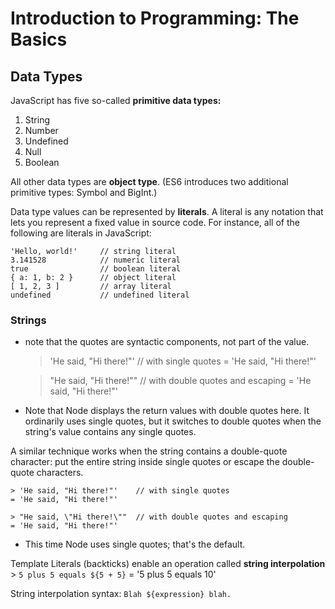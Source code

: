 # Introduction to Programming: The Basics

## Data Types

JavaScript has five so-called **primitive data types:**

1. String
2. Number
3. Undefined
4. Null
5. Boolean

All other data types are **object type**. (ES6 introduces two additional primitive types: Symbol and BigInt.)

Data type values can be represented by **literals**. A literal is any notation that lets you represent a fixed value in source code. For instance, all of the following are literals in JavaScript:

    'Hello, world!'     // string literal
    3.141528            // numeric literal
    true                // boolean literal
    { a: 1, b: 2 }      // object literal
    [ 1, 2, 3 ]         // array literal
    undefined           // undefined literal

### Strings
- note that the quotes are syntactic components, not part of the value.

    > 'He said, "Hi there!"'    // with single quotes
    = 'He said, "Hi there!"'

    > "He said, \"Hi there!\""  // with double quotes and escaping
    = 'He said, "Hi there!"'

- Note that Node displays the return values with double quotes here. It ordinarily uses single quotes, but it switches to double quotes when the string's value contains any single quotes.

A similar technique works when the string contains a double-quote character: put the entire string inside single quotes or escape the double-quote characters.

    > 'He said, "Hi there!"'    // with single quotes
    = 'He said, "Hi there!"'

    > "He said, \"Hi there!\""  // with double quotes and escaping
    = 'He said, "Hi there!"'
- This time Node uses single quotes; that's the default.

Template Literals (backticks) enable an operation called **string interpolation**
    > `5 plus 5 equals ${5 + 5}`
    = '5 plus 5 equals 10'

String interpolation syntax:
`Blah ${expression} blah.`